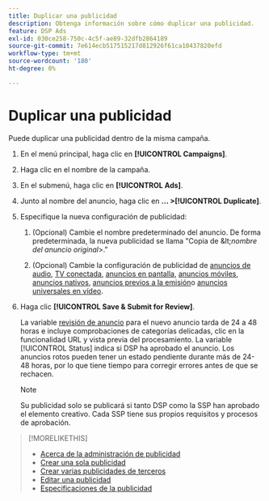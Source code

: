 ```yaml
---
title: Duplicar una publicidad
description: Obtenga información sobre cómo duplicar una publicidad.
feature: DSP Ads
exl-id: 030ce258-750c-4c5f-ae89-32dfb2864189
source-git-commit: 7e614ecb517515217d812926f61ca10437820efd
workflow-type: tm+mt
source-wordcount: '180'
ht-degree: 0%

---
```


# Duplicar una publicidad

Puede duplicar una publicidad dentro de la misma campaña.

1. En el menú principal, haga clic en **[!UICONTROL Campaigns]**.

1. Haga clic en el nombre de la campaña.

1. En el submenú, haga clic en **[!UICONTROL Ads]**.

1. Junto al nombre del anuncio, haga clic en  **... >[!UICONTROL Duplicate]**.

1. Especifique la nueva configuración de publicidad:

   1. (Opcional) Cambie el nombre predeterminado del anuncio. De forma predeterminada, la nueva publicidad se llama &quot;Copia de \&lt;*nombre del anuncio original*\>.&quot;

   1. (Opcional) Cambie la configuración de publicidad de [anuncios de audio](ad-settings-audio.md), [TV conectada](ad-settings-connected-tv.md), [anuncios en pantalla](ad-settings-display.md), [anuncios móviles](ad-settings-mobile.md), [anuncios nativos](ad-settings-native.md), [anuncios previos a la emisión](ad-settings-pre-roll.md)o [anuncios universales en vídeo](ad-settings-universal-video.md).

1. Haga clic **[!UICONTROL Save & Submit for Review]**.

   La variable [revisión de anuncio](ad-about.md) para el nuevo anuncio tarda de 24 a 48 horas e incluye comprobaciones de categorías delicadas, clic en la funcionalidad URL y vista previa del procesamiento. La variable [!UICONTROL Status] indica si DSP ha aprobado el anuncio. Los anuncios rotos pueden tener un estado pendiente durante más de 24-48 horas, por lo que tiene tiempo para corregir errores antes de que se rechacen.

   >[!NOTE]
   >
   >Su publicidad solo se publicará si tanto DSP como la SSP han aprobado el elemento creativo. Cada SSP tiene sus propios requisitos y procesos de aprobación.

>[!MORELIKETHIS]
>
>* [Acerca de la administración de publicidad](ad-about.md)
>* [Crear una sola publicidad](ad-create.md)
>* [Crear varias publicidades de terceros](ad-create-multiple.md)
>* [Editar una publicidad](ad-edit.md)
>* [Especificaciones de la publicidad](ad-specs.md)

